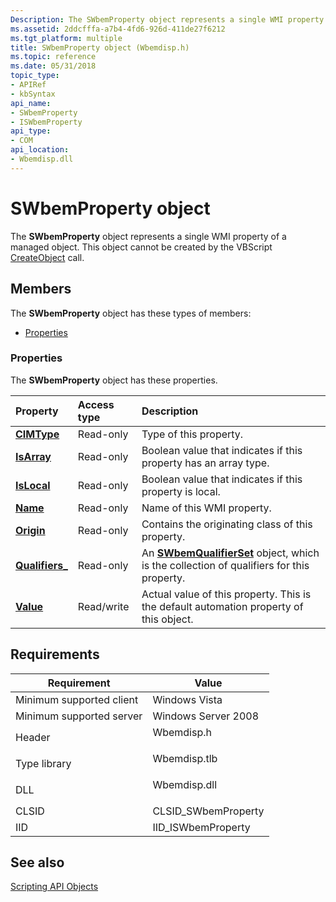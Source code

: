 ```yaml
---
Description: The SWbemProperty object represents a single WMI property of a managed object. This object cannot be created by the VBScript CreateObject call.
ms.assetid: 2ddcfffa-a7b4-4fd6-926d-411de27f6212
ms.tgt_platform: multiple
title: SWbemProperty object (Wbemdisp.h)
ms.topic: reference
ms.date: 05/31/2018
topic_type: 
- APIRef
- kbSyntax
api_name: 
- SWbemProperty
- ISWbemProperty
api_type: 
- COM
api_location: 
- Wbemdisp.dll
---
```


# SWbemProperty object

The **SWbemProperty** object represents a single WMI property of a managed object. This object cannot be created by the VBScript [CreateObject](creating-an-object-using-vbscript.md) call.

## Members

The **SWbemProperty** object has these types of members:

-   [Properties](#properties)

### Properties

The **SWbemProperty** object has these properties.



| Property                                                     | Access type           | Description                                                                                                                   |
|:-------------------------------------------------------------|:----------------------|:------------------------------------------------------------------------------------------------------------------------------|
| [**CIMType**](swbemproperty-cimtype.md)<br/>          | Read-only<br/>  | Type of this property.<br/>                                                                                             |
| [**IsArray**](swbemproperty-isarray.md)<br/>          | Read-only<br/>  | Boolean value that indicates if this property has an array type.<br/>                                                   |
| [**IsLocal**](swbemproperty-islocal.md)<br/>          | Read-only<br/>  | Boolean value that indicates if this property is local.<br/>                                                            |
| [**Name**](swbemproperty-name.md)<br/>                | Read-only<br/>  | Name of this WMI property.<br/>                                                                                         |
| [**Origin**](swbemproperty-origin.md)<br/>            | Read-only<br/>  | Contains the originating class of this property.<br/>                                                                   |
| [**Qualifiers\_**](swbemproperty-qualifiers-.md)<br/> | Read-only<br/>  | An [**SWbemQualifierSet**](swbemqualifierset.md) object, which is the collection of qualifiers for this property.<br/> |
| [**Value**](swbemproperty-value.md)<br/>              | Read/write<br/> | Actual value of this property. This is the default automation property of this object.<br/>                             |



 

## Requirements



| Requirement | Value |
|-------------------------------------|-----------------------------------------------------------------------------------------|
| Minimum supported client<br/> | Windows Vista<br/>                                                                |
| Minimum supported server<br/> | Windows Server 2008<br/>                                                          |
| Header<br/>                   | <dl> <dt>Wbemdisp.h</dt> </dl>   |
| Type library<br/>             | <dl> <dt>Wbemdisp.tlb</dt> </dl> |
| DLL<br/>                      | <dl> <dt>Wbemdisp.dll</dt> </dl> |
| CLSID<br/>                    | CLSID\_SWbemProperty<br/>                                                         |
| IID<br/>                      | IID\_ISWbemProperty<br/>                                                          |



## See also

<dl> <dt>

[Scripting API Objects](scripting-api-objects.md)
</dt> </dl>

 

 




